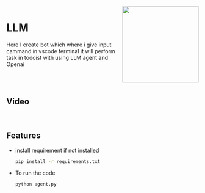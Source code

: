 <img src="https://drive.google.com/file/d/1SfT7mMEL5aNOF1SKO9_Nv-Od4LhUg7Mq/view" align="right" height="200" width="200"/>

# LLM
Here I create bot which where i give input cammand in vscode terminal it will  perform task in todoist with using LLM agent and Openai

<br><br>

## Video


<br>

## Features

* install requirement if not installed
  ```sh
  pip install -r requirements.txt
  ```  

* To run the code
  ```sh
  python agent.py
  ``` 
